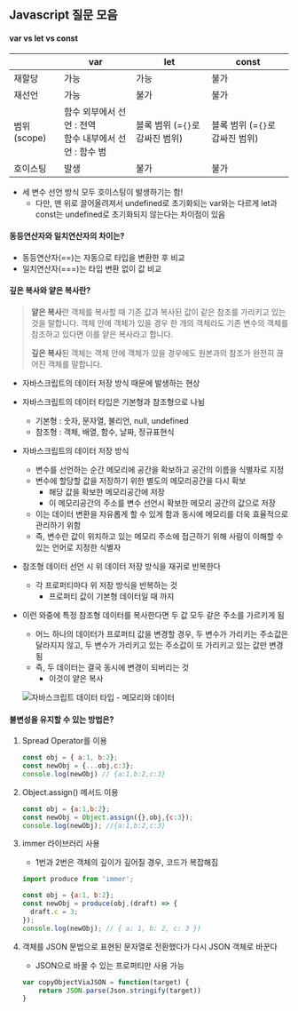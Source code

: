 ## Javascript 질문 모음

#### var vs let vs const

|             | var                                                         | let                             | const                           |
| ----------- | ----------------------------------------------------------- | ------------------------------- | ------------------------------- |
| 재할당      | 가능                                                        | 가능                            | 불가                            |
| 재선언      | 가능                                                        | 불가                            | 불가                            |
| 범위(scope) | 함수 외부에서 선언 : 전역<br />함수 내부에서 선언 : 함수 범 | 블록 범위 (=`{}`로 감싸진 범위) | 블록 범위 (=`{}`로 감싸진 범위) |
| 호이스팅    | 발생                                                        | 불가                            | 불가                            |

- 세 변수 선언 방식 모두 호이스팅이 발생하기는 함!
  - 다만, 맨 위로 끌어올려져서 undefined로 초기화되는 var와는 다르게 let과 const는 undefined로 초기화되지 않는다는 차이점이 있음



#### 동등연산자와 일치연산자의 차이는?

- 동등연산자(==)는 자동으로 타입을 변환한 후 비교
- 일치연산자(===)는 타입 변환 없이 값 비교



#### 깊은 복사와 얕은 복사란?

> **얕은 복사**란 객체를 복사할 때 기존 값과 복사된 값이 같은 참조를 가리키고 있는 것을 말합니다.
> 객체 안에 객체가 있을 경우 한 개의 객체라도 기존 변수의 객체를 참조하고 있다면 이를 얕은 복사라고 합니다.
>
> **깊은 복사**된 객체는 객체 안에 객체가 있을 경우에도 원본과의 참조가 완전히 끊어진 객체를 말합니다.

- 자바스크립트의 데이터 저장 방식 때문에 발생하는 현상
- 자바스크립트의 데이터 타입은 기본형과 참조형으로 나뉨
  - 기본형 : 숫자, 문자열, 불리언, null, undefined
  - 참조형 : 객체, 배열, 함수, 날짜, 정규표현식

- 자바스크립트의 데이터 저장 방식

  - 변수를 선언하는 순간 메모리에 공간을 확보하고 공간의 이름을 식별자로 지정
  - 변수에 할당할 값을 저장하기 위한 별도의 메모리공간을 다시 확보
    - 해당 값을 확보한 메모리공간에 저장
    - 이 메모리공간의 주소를 변수 선언시 확보한 메모리 공간의 값으로 저장
  - 이는 데이터 변환을 자유롭게 할 수 있게 함과 동시에 메모리를 더욱 효율적으로 관리하기 위함
  - 즉, 변수란 값이 위치하고 있는 메모리 주소에 접근하기 위해 사람이 이해할 수 있는 언어로 지정한 식별자

- 참조형 데이터 선언 시 위 데이터 저장 방식을 재귀로 반복한다

  - 각 프로퍼티마다 위 저장 방식을 반복하는 것
    - 프로퍼티 값이 기본형 데이터일 때 까지

- 이런 와중에 특정 참조형 데이터를 복사한다면 두 값 모두 같은 주소를 가르키게 됨

  - 어느 하나의 데이터가 프로퍼티 값을 변경할 경우, 두 변수가 가리키는 주소값은 달라지지 않고, 두 변수가 가리키고 있는 주소값이 또 가리키고 있는 값만 변경됨
  - 즉, 두 데이터는 결국 동시에 변경이 되버리는 것
    - 이것이 얕은 복사

  ![자바스크립트 데이터 타입 - 메모리와 데이터](https://images.velog.io/images/minidoo/post/b79d12c0-76c1-4003-aa0e-1533e9753fd2/%E1%84%89%E1%85%B3%E1%84%8F%E1%85%B3%E1%84%85%E1%85%B5%E1%86%AB%E1%84%89%E1%85%A3%E1%86%BA%202020-10-28%20%E1%84%8B%E1%85%A9%E1%84%8C%E1%85%A5%E1%86%AB%2011.21.15.png)



#### 불변성을 유지할 수 있는 방법은?

1. Spread Operator를 이용

   ```js
   const obj = { a:1, b:2};
   const newObj = {...obj,c:3};
   console.log(newObj) // {a:1,b:2,c:3}
   ```

2. Object.assign() 메서드 이용

   ```js
   const obj = {a:1,b:2};
   const newObj = Object.assign({},obj,{c:3});
   console.log(newObj); //{a:1,b:2,c:3}
   ```

3. immer 라이브러리 사용

   - 1번과 2번은 객체의 깊이가 깊어질 경우, 코드가 복잡해짐

   ```js
   import produce from 'immer';
   
   const obj = {a:1, b:2};
   const newObj = produce(obj,(draft) => {
     draft.c = 3;
   }); 
   console.log(newObj); // { a: 1, b: 2, c: 3 })
   ```

4. 객체를 JSON 문법으로 표현된 문자열로 전환했다가 다시 JSON 객체로 바꾼다

   - JSON으로 바꿀 수 있는 프로퍼티만 사용 가능

   ```js
   var copyObjectViaJSON = function(target) {
       return JSON.parse(Json.stringify(target))
   }
   ```

   
